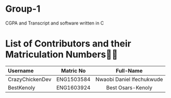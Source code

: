 # Group-1
CGPA and Transcript and software written in C


# List of Contributors and their Matriculation Numbers:man_technologist:
| Username          | Matric No   | Full-Name                  |
| :---              |   :---:     |      :---:                 |
| CrazyChickenDev   | ENG1503584  | Nwaobi Daniel Ifechukwude  |
| BestKenoly        | ENG1603924  | Best Osars-Kenoly          |
